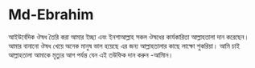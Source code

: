# Md-Ebrahim
আইউর্বেদিক ঔষধ তৈরি করা আমার ইচ্ছা এবং ইনশাআল্লাহ সকল ঔষধের কার্যকারিতা আল্লাহতালা দান করেছেন।
আমার বানানো ঔষধ খেয়ে অনেক মানুষ ভাল হয়েছে এর জন্য আল্লাহতালার কাছে লাক্ষো শুকরিয়া।
আমি চাই আল্লাহতালা আমাকে মৃত্যুর আগ পর্যন্ত যেন এই তউফিক দান করুন -আমািন।
